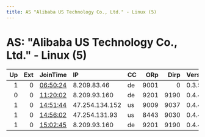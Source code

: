```yaml
---
title: AS "Alibaba US Technology Co., Ltd." - Linux (5)
---
```


# AS: "Alibaba US Technology Co., Ltd." - Linux (5)

|   Up |   Ext | JoinTime                                                                                              | IP             | CC   |   ORp |   Dirp | Version   | Contact   | Nickname        |   eFamMembers |
|-----:|------:|:------------------------------------------------------------------------------------------------------|:---------------|:-----|------:|-------:|:----------|:----------|:----------------|--------------:|
|    1 |     0 | [06:50:24](https://nusenu.github.io/OrNetStats/w/relay/CD80CA46B7570E5FBC662007CCC90E74E7A54EB4.html) | 8.209.83.46    | de   |  9001 |      0 | 0.3.5.15  | None      | dafei           |             1 |
|    0 |     0 | [11:20:02](https://nusenu.github.io/OrNetStats/w/relay/C6791F98CBD3B36819C3CAED0FF4FD50674108EF.html) | 8.209.93.160   | de   |  9201 |   9190 | 0.4.4.6   | None      | quattoro        |             1 |
|    1 |     0 | [14:51:44](https://nusenu.github.io/OrNetStats/w/relay/AAFFBDE957F8327377074BDEBC42597B24023CB6.html) | 47.254.134.152 | us   |  9009 |   9037 | 0.4.4.6   | None      | Ummatys         |             1 |
|    1 |     0 | [14:56:02](https://nusenu.github.io/OrNetStats/w/relay/190CC880426B204BC3C28FD83ED80063DFE6A3F2.html) | 47.254.131.93  | us   |  8443 |   9030 | 0.4.4.6   | None      | InstitueForgive |             1 |
|    1 |     0 | [15:02:45](https://nusenu.github.io/OrNetStats/w/relay/69508F2880EE08200F0E05E80384C0D89313D49B.html) | 8.209.93.160   | de   |  9201 |   9190 | 0.4.4.6   | None      | quattoro        |             1 |
